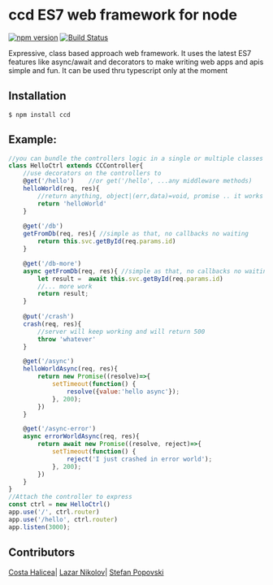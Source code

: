 # ccd  ES7 web framework for node 


[![npm version](https://badge.fury.io/js/ccd.png)](https://badge.fury.io/js/ccd)
[![Build Status](https://travis-ci.org/codechem/ccd.svg?branch=master)](https://travis-ci.org/codechem/ccd)

Expressive, class based approach web framework. 
It uses the latest ES7 features like async/await and decorators to make writing web apps and apis simple and fun.
It can be used thru typescript only at the moment  


## Installation

```
$ npm install ccd
```

## Example:

```js
//you can bundle the controllers logic in a single or multiple classes
class HelloCtrl extends CCController{
    //use decorators on the controllers to 
    @get('/hello')    //or get('/hello', ...any middleware methods)
    helloWorld(req, res){
        //return anything, object|(err,data)=void, promise .. it works with all of them
        return 'helloWorld' 
    }
    
    @get('/db')
    getFromDb(req, res){ //simple as that, no callbacks no waiting
        return this.svc.getById(req.params.id)
    }

    @get('/db-more')
    async getFromDb(req, res){ //simple as that, no callbacks no waiting
        let result =  await this.svc.getById(req.params.id)
        //... more work
        return result;
    }
    
    @put('/crash')
    crash(req, res){
        //server will keep working and will return 500 
        throw 'whatever' 
    }

    @get('/async')    
    helloWorldAsync(req, res){
        return new Promise((resolve)=>{
            setTimeout(function() {
                resolve({value:'hello async'});
            }, 200);
        })
    }

    @get('/async-error')    
    async errorWorldAsync(req, res){
        return await new Promise((resolve, reject)=>{
            setTimeout(function() {
                reject('I just crashed in error world');
            }, 200);
        })
    }
}
//Attach the controller to express
const ctrl = new HelloCtrl()
app.use('/', ctrl.router)
app.use('/hello', ctrl.router)
app.listen(3000);
```

## Contributors
[Costa Halicea](https://github.com/halicea)|
[Lazar Nikolov](https://codechem.com)|
[Stefan Popovski](https://codechem.com)
